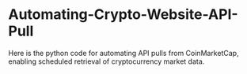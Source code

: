 # Automating-Crypto-Website-API-Pull
Here is the python code for automating API pulls from CoinMarketCap, enabling scheduled retrieval of cryptocurrency market data.
